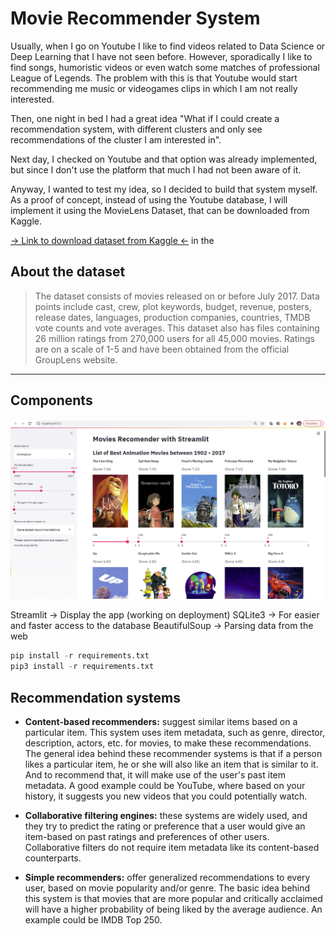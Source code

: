 
# Movie Recommender System

Usually, when I go on Youtube I like to find videos related to Data Science or Deep Learning that I have not seen before.
However, sporadically I like to find songs, humoristic videos or even watch some matches of professional League of Legends.
The problem with this is that Youtube would start recommending me music or videogames clips in which I am not really interested.

Then, one night in bed I had a great idea "What if I could create a recommendation system, with different clusters and only see recommendations of the cluster I am interested in". 

Next day, I checked on Youtube and that option was already implemented, but since I don't use the platform that much I had not been aware of it.

Anyway, I wanted to test my idea, so I decided to build that system myself. As a proof of concept, instead of using the Youtube database, I will implement it using the MovieLens Dataset, that can be downloaded from Kaggle.

[-> Link to download dataset from Kaggle <-](https://www.kaggle.com/rounakbanik/the-movies-dataset?select=ratings.csv) in the 

## About the dataset

>The dataset consists of movies released on or before July 2017. Data points include cast, crew, plot keywords, budget, revenue, posters, release dates, languages, production companies, countries, TMDB vote counts and vote averages.
>This dataset also has files containing 26 million ratings from 270,000 users for all 45,000 movies. Ratings are on a scale of 1-5 and have been obtained from the official GroupLens website.

---

## Components
![App interface](/images/display.png "Display APP")

Streamlit -> Display the app (working on deployment)
SQLite3 -> For easier and faster access to the database
BeautifulSoup -> Parsing data from the web

````python
pip install -r requirements.txt 
pip3 install -r requirements.txt
````

## Recommendation systems


* **Content-based recommenders:** suggest similar items based on a particular item. This system uses item metadata, such as genre, director, description, actors, etc. for movies, to make these recommendations. The general idea behind these recommender systems is that if a person likes a particular item, he or she will also like an item that is similar to it. And to recommend that, it will make use of the user's past item metadata. A good example could be YouTube, where based on your history, it suggests you new videos that you could potentially watch.


* **Collaborative filtering engines:** these systems are widely used, and they try to predict the rating or preference that a user would give an item-based on past ratings and preferences of other users. Collaborative filters do not require item metadata like its content-based counterparts.


* **Simple recommenders:** offer generalized recommendations to every user, based on movie popularity and/or genre. The basic idea behind this system is that movies that are more popular and critically acclaimed will have a higher probability of being liked by the average audience. An example could be IMDB Top 250.




